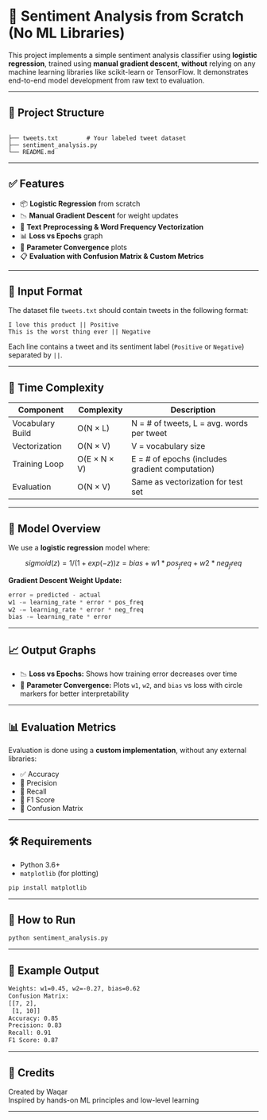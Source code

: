 # 🧠 Sentiment Analysis from Scratch (No ML Libraries)

This project implements a simple sentiment analysis classifier using **logistic regression**, trained using **manual gradient descent**, **without** relying on any machine learning libraries like scikit-learn or TensorFlow. It demonstrates end-to-end model development from raw text to evaluation.

---

## 📂 Project Structure

```

├── tweets.txt        # Your labeled tweet dataset
├── sentiment_analysis.py  
└── README.md                
```

---

## ✅ Features

- 📦 **Logistic Regression** from scratch  
- 📉 **Manual Gradient Descent** for weight updates  
- 🧹 **Text Preprocessing & Word Frequency Vectorization**  
- 📊 **Loss vs Epochs** graph  
- 🔁 **Parameter Convergence** plots  
- 📋 **Evaluation with Confusion Matrix & Custom Metrics**

---

## 📁 Input Format

The dataset file `tweets.txt` should contain tweets in the following format:

```
I love this product || Positive  
This is the worst thing ever || Negative  
```

Each line contains a tweet and its sentiment label (`Positive` or `Negative`) separated by `||`.

---

## 🧮 Time Complexity

| Component         | Complexity     | Description                                      |
|------------------|----------------|--------------------------------------------------|
| Vocabulary Build | O(N × L)       | N = # of tweets, L = avg. words per tweet       |
| Vectorization    | O(N × V)       | V = vocabulary size                             |
| Training Loop    | O(E × N × V)   | E = # of epochs (includes gradient computation) |
| Evaluation       | O(N × V)       | Same as vectorization for test set              |

---

## 🧠 Model Overview

We use a **logistic regression** model where:

```math
sigmoid(z) = 1 / (1 + exp(-z))
z = bias + w1 * pos_freq + w2 * neg_freq
```

**Gradient Descent Weight Update:**

```python
error = predicted - actual
w1 -= learning_rate * error * pos_freq
w2 -= learning_rate * error * neg_freq
bias -= learning_rate * error
```

---

## 📈 Output Graphs

- 📉 **Loss vs Epochs:** Shows how training error decreases over time  
- 📍 **Parameter Convergence:** Plots `w1`, `w2`, and `bias` vs loss with circle markers for better interpretability

---

## 📊 Evaluation Metrics

Evaluation is done using a **custom implementation**, without any external libraries:

- ✅ Accuracy
- 🔁 Precision
- 🎯 Recall
- 🧮 F1 Score
- 🧮 Confusion Matrix

---

## 🛠️ Requirements

- Python 3.6+
- `matplotlib` (for plotting)

```bash
pip install matplotlib
```

---

## 🚀 How to Run

```bash
python sentiment_analysis.py
```

---

## 🧪 Example Output

```bash
Weights: w1=0.45, w2=-0.27, bias=0.62
Confusion Matrix:
[[7, 2],
 [1, 10]]
Accuracy: 0.85
Precision: 0.83
Recall: 0.91
F1 Score: 0.87
```

---

## 🙌 Credits

Created by Waqar  
Inspired by hands-on ML principles and low-level learning

---
